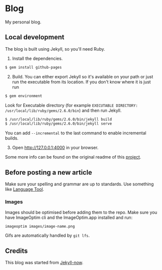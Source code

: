 # Blog

My personal blog.

## Local development

The blog is built using Jekyll, so you'll need Ruby.

1. Install the dependencies.

```sh
$ gem install github-pages
```

2. Build. You can either export Jekyll so it's available on your path or just run the executable from its location. If you don't know where it is just run

```sh
$ gem environment
```

Look for Executable directory (for example `EXECUTABLE DIRECTORY: /usr/local/lib/ruby/gems/2.6.0/bin`) and then run Jekyll.

```sh
$ /usr/local/lib/ruby/gems/2.6.0/bin/jekyll build
$ /usr/local/lib/ruby/gems/2.6.0/bin/jekyll serve
```

You can add `--incremental` to the last command to enable incremental builds.

3.  Open http://127.0.0.1:4000 in your browser.

Some more info can be found on the original readme of this [project](./ORIGINAL_README.md).

## Before posting a new article

Make sure your spelling and grammar are up to standards. Use something like [Language Tool](https://languagetool.org/).

### Images

Images should be optimised before adding them to the repo.
Make sure you have ImageOptim cli and the ImageOptim.app installed and run:

```
imageoptim images/image-name.png
```

Gifs are automatically handled by `git lfs`.

## Credits

This blog was started from [Jekyll-now](https://github.com/barryclark/jekyll-now).
